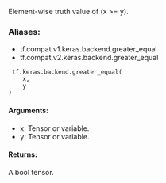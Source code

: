 Element-wise truth value of (x >= y).
### Aliases:
- tf.compat.v1.keras.backend.greater_equal
- tf.compat.v2.keras.backend.greater_equal

```
 tf.keras.backend.greater_equal(
    x,
    y
)
```
#### Arguments:
- x: Tensor or variable.
- y: Tensor or variable.
#### Returns:
A bool tensor.
